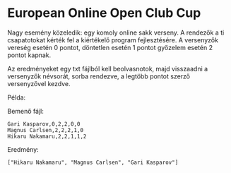 # European Online Open Club Cup

Nagy esemény közeledik: egy komoly online sakk verseny.
A rendezők a ti csapatotokat kérték fel a kiértékelő program fejlesztésére.
A versenyzők vereség esetén 0 pontot, döntetlen esetén 1 pontot győzelem esetén 2 pontot kapnak.

Az eredményeket egy txt fájlból kell beolvasnotok, majd visszaadni a versenyzők névsorát, sorba rendezve, a legtöbb pontot szerző versenyzővel kezdve.

Példa:

Bemenő fájl:
```
Gari Kasparov,0,2,2,0,0
Magnus Carlsen,2,2,2,1,0
Hikaru Nakamaru,2,2,1,1,2
```

Eredmény:
```
["Hikaru Nakamaru", "Magnus Carlsen", "Gari Kasparov"]
```

